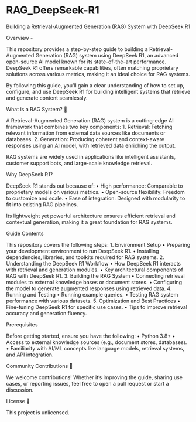 # RAG_DeepSeek-R1
Building a Retrieval-Augmented Generation (RAG) System with DeepSeek R1

Overview -

This repository provides a step-by-step guide to building a Retrieval-Augmented Generation (RAG) system using DeepSeek R1, an advanced open-source AI model known for its state-of-the-art performance. DeepSeek R1 offers remarkable capabilities, often matching proprietary solutions across various metrics, making it an ideal choice for RAG systems.

By following this guide, you’ll gain a clear understanding of how to set up, configure, and use DeepSeek R1 for building intelligent systems that retrieve and generate content seamlessly.

What is a RAG System? 🤔

A Retrieval-Augmented Generation (RAG) system is a cutting-edge AI framework that combines two key components:
	1.	Retrieval: Fetching relevant information from external data sources like documents or databases.
	2.	Generation: Producing coherent and context-aware responses using an AI model, with retrieved data enriching the output.

RAG systems are widely used in applications like intelligent assistants, customer support bots, and large-scale knowledge retrieval.

Why DeepSeek R1? 

DeepSeek R1 stands out because of:
	•	High performance: Comparable to proprietary models on various metrics.
	•	Open-source flexibility: Freedom to customize and scale.
	•	Ease of integration: Designed with modularity to fit into existing RAG pipelines.

Its lightweight yet powerful architecture ensures efficient retrieval and contextual generation, making it a great foundation for RAG systems.

Guide Contents 

This repository covers the following steps:
	1.	Environment Setup
	•	Preparing your development environment to run DeepSeek R1.
	•	Installing dependencies, libraries, and toolkits required for RAG systems.
	2.	Understanding the DeepSeek R1 Workflow
	•	How DeepSeek R1 interacts with retrieval and generation modules.
	•	Key architectural components of RAG with DeepSeek R1.
	3.	Building the RAG System
	•	Connecting retrieval modules to external knowledge bases or document stores.
	•	Configuring the model to generate augmented responses using retrieved data.
	4.	Running and Testing
	•	Running example queries.
	•	Testing RAG system performance with various datasets.
	5.	Optimization and Best Practices
	•	Fine-tuning DeepSeek R1 for specific use cases.
	•	Tips to improve retrieval accuracy and generation fluency.

Prerequisites 

Before getting started, ensure you have the following:
	•	Python 3.8+
	•	Access to external knowledge sources (e.g., document stores, databases).
	•	Familiarity with AI/ML concepts like language models, retrieval systems, and API integration.


Community Contributions 💬

We welcome contributions! Whether it’s improving the guide, sharing use cases, or reporting issues, feel free to open a pull request or start a discussion.

License 📝

This project is unlicensed.
